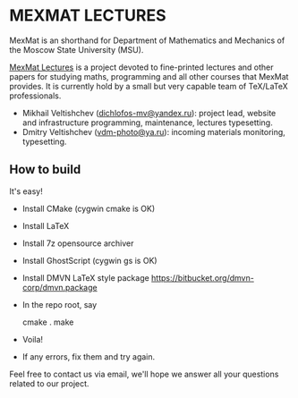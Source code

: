 # MEXMAT LECTURES

MexMat is an shorthand for Department of Mathematics and Mechanics
of the Moscow State University (MSU).

[MexMat Lectures][1] is a project devoted to fine-printed lectures
and other papers for studying maths, programming and all other courses
that MexMat provides. It is currently hold by a small but very capable
team of TeX/LaTeX professionals.

*  Mikhail Veltishchev (dichlofos-mv@yandex.ru): project lead, website
   and infrastructure programming, maintenance, lectures typesetting.
*  Dmitry Veltishchev (vdm-photo@ya.ru): incoming materials monitoring,
   typesetting. 

## How to build ##

It's easy!

*  Install CMake (cygwin cmake is OK)
*  Install LaTeX
*  Install 7z opensource archiver
*  Install GhostScript (cygwin gs is OK)
*  Install DMVN LaTeX style package
   https://bitbucket.org/dmvn-corp/dmvn.package
*  In the repo root, say

    cmake .
    make

*  Voila!
*  If any errors, fix them and try again.

Feel free to contact us via email, we'll hope we answer all your
questions related to our project.

[1]: http://dmvn.mexmat.net
